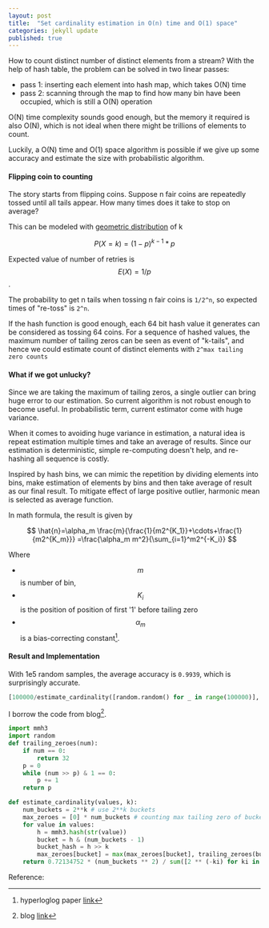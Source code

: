 ```yaml
---
layout: post
title:  "Set cardinality estimation in O(n) time and O(1) space"
categories: jekyll update
published: true
---
```

How to count distinct number of distinct elements from a stream? 
With the help of hash table, the problem can be solved in two linear passes:
- pass 1: inserting each element into hash map, which takes O(N) time
- pass 2: scanning through the map to find how many bin have been occupied, which is still a O(N) operation

O(N) time complexity sounds good enough, but the memory it required is also O(N), which is not ideal when there might be trillions of elements to count. 

Luckily, a O(N) time and O(1) space algorithm is possible if we give up some accuracy and estimate the size with probabilistic algorithm.
#### Flipping coin to counting
The story starts from flipping coins. Suppose n fair coins are repeatedly tossed until all tails appear. How many times does it take to stop on average? 

This can be modeled with [geometric distribution](https://en.wikipedia.org/wiki/Geometric_distribution) of k

$$
P(X=k)=(1-p)^{k-1} * p
$$

Expected value of number of retries is $$E(X)=1/p$$.

The probability to get n tails when tossing n fair coins is `1/2^n`, so expected times of "re-toss" is `2^n`.

If the hash function is good enough, each 64 bit hash value it generates can be considered as tossing 64 coins. 
For a sequence of hashed values, the maximum number of tailing zeros can be seen as event of "k-tails", and hence we could estimate count of distinct elements with
`2^max tailing zero counts`
#### What if we got unlucky?
Since we are taking the maximum of tailing zeros, a single outlier can bring huge error to our estimation. So current algorithm is not robust enough to become useful. In probabilistic term, current estimator come with huge variance.  

When it comes to avoiding huge variance in estimation, a natural idea is repeat estimation multiple times and take an average of results. Since our estimation is deterministic, simple re-computing doesn't help, and re-hashing all sequence is costly. 

Inspired by hash bins, we can mimic the repetition by dividing elements into bins, make estimation of elements by bins and then take average of result as our final result. To mitigate effect of large positive outlier, harmonic mean is selected as average function. 

In math formula, the result is given by

$$
\hat{n}=\alpha_m \frac{m}{\frac{1}{m2^{K_1}}+\cdots+\frac{1}{m2^{K_m}}}
=\frac{\alpha_m m^2}{\sum_{i=1}^m2^{-K_i}}
$$

Where 
- $$m$$ is number of bin, 
- $$K_i$$ is the position of position of first '1' before tailing zero
- $$\alpha_m$$ is a bias-correcting constant[^1].

#### Result and Implementation
With 1e5 random samples, the average accuracy is `0.9939`, which is surprisingly accurate.
``` python
[100000/estimate_cardinality([random.random() for _ in range(100000)], 10) for _ in range(10)]
```
I borrow the code from blog[^2].

``` python
import mmh3
import random
def trailing_zeroes(num):
    if num == 0:
        return 32
    p = 0
    while (num >> p) & 1 == 0:
        p += 1
    return p

def estimate_cardinality(values, k):
    num_buckets = 2**k # use 2**k buckets
    max_zeroes = [0] * num_buckets # counting max tailing zero of bucket
    for value in values:
        h = mmh3.hash(str(value))
        bucket = h & (num_buckets - 1) 
        bucket_hash = h >> k
        max_zeroes[bucket] = max(max_zeroes[bucket], trailing_zeroes(bucket_hash) + 1)
    return 0.72134752 * (num_buckets ** 2) / sum([2 ** (-ki) for ki in max_zeroes])
```
Reference: 

[^1]: hyperloglog paper [link](https://oertl.github.io/hyperloglog-sketch-estimation-paper/paper/paper.pdf)

[^2]: blog [link](http://blog.notdot.net/2012/09/Dam-Cool-Algorithms-Cardinality-Estimation)